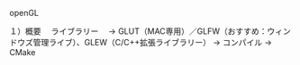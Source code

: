 
openGL

１）概要
　ライブラリー
　-> GLUT（MAC専用）／GLFW（おすすめ：ウィンドウズ管理ライブ）、GLEW（C/C++拡張ライブラリー）
  -> コンパイル -> CMake


